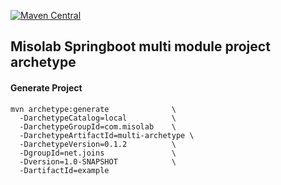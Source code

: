 [![Maven Central](https://maven-badges.herokuapp.com/maven-central/com.misolab/multi-archetype/badge.svg)](https://maven-badges.herokuapp.com/maven-central/com.misolab/multi-archetype)


## Misolab Springboot multi module project archetype



#### Generate Project 

```
mvn archetype:generate              \
  -DarchetypeCatalog=local          \
  -DarchetypeGroupId=com.misolab    \
  -DarchetypeArtifactId=multi-archetype \
  -DarchetypeVersion=0.1.2          \
  -DgroupId=net.joins               \
  -Dversion=1.0-SNAPSHOT            \
  -DartifactId=example  
```
